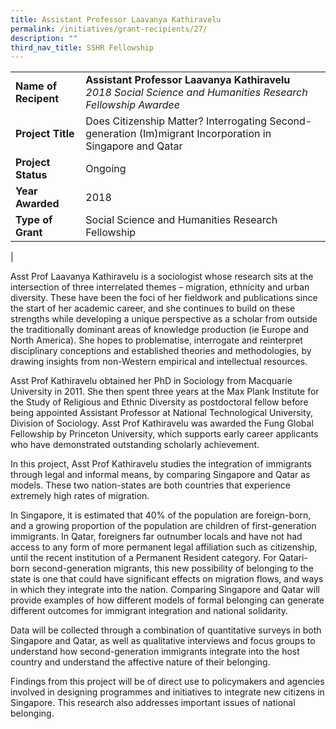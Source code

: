 ```yaml
---
title: Assistant Professor Laavanya Kathiravelu
permalink: /initiatives/grant-recipients/27/
description: ""
third_nav_title: SSHR Fellowship
---
```


|  |  |
|---|---|
| **Name of Recipent** | **Assistant Professor Laavanya Kathiravelu**<br>_2018 Social Science and Humanities Research Fellowship Awardee_ |
| **Project Title** | Does Citizenship Matter? Interrogating Second-generation (Im)migrant Incorporation in Singapore and Qatar |
| **Project Status** | Ongoing |
| **Year Awarded** | 2018 |
| **Type of Grant** | Social Science and Humanities Research Fellowship |
|

Asst Prof Laavanya Kathiravelu is a sociologist whose research sits at the intersection of three interrelated themes – migration, ethnicity and urban diversity. These have been the foci of her fieldwork and publications since the start of her academic career, and she continues to build on these strengths while developing a unique perspective as a scholar from outside the traditionally dominant areas of knowledge production (ie Europe and North America). She hopes to problematise, interrogate and reinterpret disciplinary conceptions and established theories and methodologies, by drawing insights from non-Western empirical and intellectual resources.  

Asst Prof Kathiravelu obtained her PhD in Sociology from Macquarie University in 2011. She then spent three years at the Max Plank Institute for the Study of Religious and Ethnic Diversity as postdoctoral fellow before being appointed Assistant Professor at National Technological University, Division of Sociology. Asst Prof Kathiravelu was awarded the Fung Global Fellowship by Princeton University, which supports early career applicants who have demonstrated outstanding scholarly achievement. 

In this project, Asst Prof Kathiravelu studies the integration of immigrants through legal and informal means, by comparing Singapore and Qatar as models. These two nation-states are both countries that experience extremely high rates of migration.  

In Singapore, it is estimated that 40% of the population are foreign-born, and a growing proportion of the population are children of first-generation immigrants. In Qatar, foreigners far outnumber locals and have not had access to any form of more permanent legal affiliation such as citizenship, until the recent institution of a Permanent Resident category. For Qatari-born second-generation migrants, this new possibility of belonging to the state is one that could have significant effects on migration flows, and ways in which they integrate into the nation. Comparing Singapore and Qatar will provide examples of how different models of formal belonging can generate different outcomes for immigrant integration and national solidarity.  

Data will be collected through a combination of quantitative surveys in both Singapore and Qatar, as well as qualitative interviews and focus groups to understand how second-generation immigrants integrate into the host country and understand the affective nature of their belonging.  

Findings from this project will be of direct use to policymakers and agencies involved in designing programmes and initiatives to integrate new citizens in Singapore. This research also addresses important issues of national belonging.